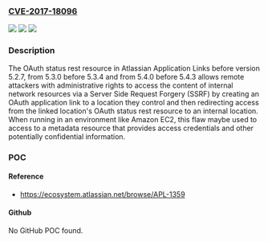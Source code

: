 ### [CVE-2017-18096](https://cve.mitre.org/cgi-bin/cvename.cgi?name=CVE-2017-18096)
![](https://img.shields.io/static/v1?label=Product&message=Atlassian%20Application%20Links&color=blue)
![](https://img.shields.io/static/v1?label=Version&message=%3C%205.2.7%20&color=brighgreen)
![](https://img.shields.io/static/v1?label=Vulnerability&message=Server-Side%20Request%20Forgery%20(SSRF)&color=brighgreen)

### Description

The OAuth status rest resource in Atlassian Application Links before version 5.2.7, from 5.3.0 before 5.3.4 and from 5.4.0 before 5.4.3 allows remote attackers with administrative rights to access the content of internal network resources via a Server Side Request Forgery (SSRF) by creating an OAuth application link to a location they control and then redirecting access from the linked location's OAuth status rest resource to an internal location. When running in an environment like Amazon EC2, this flaw maybe used to access to a metadata resource that provides access credentials and other potentially confidential information.

### POC

#### Reference
- https://ecosystem.atlassian.net/browse/APL-1359

#### Github
No GitHub POC found.

